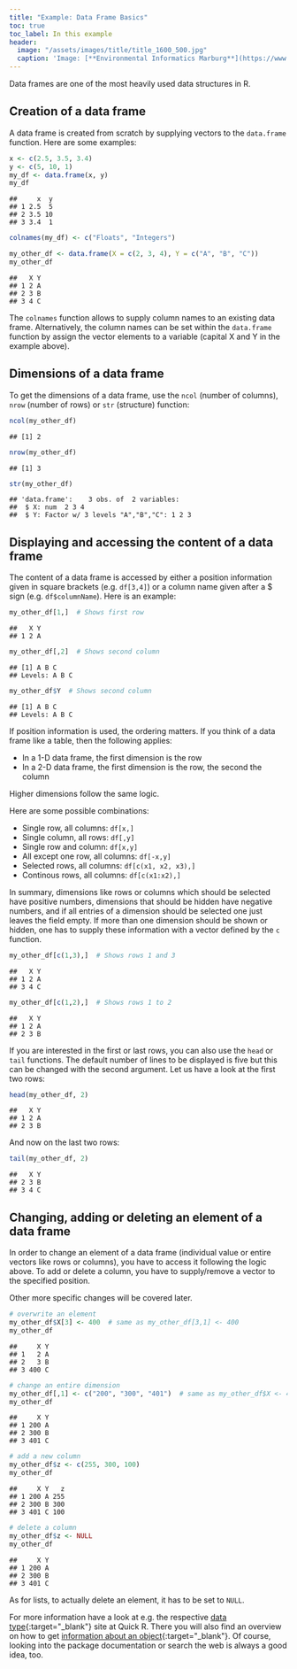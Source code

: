 ```yaml
---
title: "Example: Data Frame Basics"
toc: true
toc_label: In this example
header:
  image: "/assets/images/title/title_1600_500.jpg"
  caption: 'Image: [**Environmental Informatics Marburg**](https://www.uni-marburg.de/en/fb19/disciplines/physisch/environmentalinformatics)'
---
```



Data frames are one of the most heavily used data structures in R.

## Creation of a data frame
A data frame is created from scratch by supplying vectors to the `data.frame`
function. Here are some examples:

```r
x <- c(2.5, 3.5, 3.4)
y <- c(5, 10, 1)
my_df <- data.frame(x, y)
my_df
```

```
##     x  y
## 1 2.5  5
## 2 3.5 10
## 3 3.4  1
```

```r
colnames(my_df) <- c("Floats", "Integers")

my_other_df <- data.frame(X = c(2, 3, 4), Y = c("A", "B", "C"))
my_other_df
```

```
##   X Y
## 1 2 A
## 2 3 B
## 3 4 C
```
The `colnames` function allows to supply column names to an existing data
frame. Alternatively, the column names can be set within the `data.frame` 
function by assign the vector elements to a variable (capital X and Y in the example above).


## Dimensions of a data frame
To get the dimensions of a data frame, use the `ncol` (number of columns), 
`nrow` (number of rows) or `str` (structure) function:

```r
ncol(my_other_df)
```

```
## [1] 2
```

```r
nrow(my_other_df)
```

```
## [1] 3
```

```r
str(my_other_df)
```

```
## 'data.frame':	3 obs. of  2 variables:
##  $ X: num  2 3 4
##  $ Y: Factor w/ 3 levels "A","B","C": 1 2 3
```


## Displaying and accessing the content of a data frame

The content of a data frame is accessed by either a position information 
given in square brackets (e.g. `df[3,4]`) or a column name given after a $ sign
(e.g. `df$columnName`). Here is an example:




```r
my_other_df[1,]  # Shows first row
```

```
##   X Y
## 1 2 A
```

```r
my_other_df[,2]  # Shows second column
```

```
## [1] A B C
## Levels: A B C
```

```r
my_other_df$Y  # Shows second column
```

```
## [1] A B C
## Levels: A B C
```

If position information is used, the ordering matters. If you think of a data
frame like a table, then the following applies:

 * In a 1-D data frame, the first dimension is the row
 * In a 2-D data frame, the first dimension is the row, the second the column

Higher dimensions follow the same logic.

Here are some possible combinations:

 * Single row, all columns: `df[x,]`                <!--with $x \in \text{number of rows}$ IMPLEMENT LATEX MATH TO JEKYLL -->
 * Single column, all rows: `df[,y]`                <!--with $x \in \text{number of columns}$ -->
 * Single row and column: `df[x,y]`                 <!--with $x, y \in \text{number of rows, columns}$ -->
 * All except one row, all columns: `df[-x,y]`      <!--with $x \in \text{number of rows}$ -->
 * Selected rows, all columns: `df[c(x1, x2, x3),]` <!--with $x1, x2, x3 \in \text{number of rows}$ -->
 * Continous rows, all columns: `df[c(x1:x2),]`     <!--with $x1, x2 \in \text{number of rows}$ -->

In summary, dimensions like rows or columns which should be selected have positive 
numbers, dimensions that should be hidden have negative numbers, and if all entries of
a dimension should be selected one just leaves the field empty. If more than
one dimension should be shown or hidden, one has to supply these information with a 
vector defined by the `c` function.


```r
my_other_df[c(1,3),]  # Shows rows 1 and 3
```

```
##   X Y
## 1 2 A
## 3 4 C
```

```r
my_other_df[c(1,2),]  # Shows rows 1 to 2
```

```
##   X Y
## 1 2 A
## 2 3 B
```

If you are interested in the first or last rows, you can also use the `head` or
`tail` functions. The default number of lines to be displayed is five but this can be changed with the
second argument. Let us have a look at the first two rows:

```r
head(my_other_df, 2)
```

```
##   X Y
## 1 2 A
## 2 3 B
```

And now on the last two rows:

```r
tail(my_other_df, 2)
```

```
##   X Y
## 2 3 B
## 3 4 C
```

## Changing, adding or deleting an element of a data frame
In order to change an element of a data frame (individual value or entire
vectors like rows or columns), you have to access it following the logic above.
To add or delete a column, you have to supply/remove a vector to the specified
position.

Other more specific changes will be covered later. 

```r
# overwrite an element
my_other_df$X[3] <- 400  # same as my_other_df[3,1] <- 400
my_other_df
```

```
##     X Y
## 1   2 A
## 2   3 B
## 3 400 C
```

```r
# change an entire dimension
my_other_df[,1] <- c("200", "300", "401")  # same as my_other_df$X <- 400
my_other_df
```

```
##     X Y
## 1 200 A
## 2 300 B
## 3 401 C
```

```r
# add a new column
my_other_df$z <- c(255, 300, 100)
my_other_df
```

```
##     X Y   z
## 1 200 A 255
## 2 300 B 300
## 3 401 C 100
```

```r
# delete a column
my_other_df$z <- NULL
my_other_df
```

```
##     X Y
## 1 200 A
## 2 300 B
## 3 401 C
```
As for lists, to actually delete an element, it has to be set to `NULL`.

For more information have a look at e.g. the respective [data type](http://www.statmethods.net/input/datatypes.html){:target="_blank"} site at Quick R. There you will also find an overview on how to get [information about an object](http://www.statmethods.net/input/contents.html){:target="_blank"}. Of course, looking into the package documentation or search the web is always a good idea, too.
